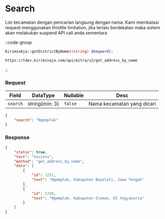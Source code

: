 # Search
List kecamatan dengan pencarian langsung dengan nama. Kami membatasi request menggunakan throttle limitation, jika terlalu berdekatan maka sistem akan melakukan suspend API call anda sementara


::code-group
```php [PHP]
KiriminAja::getDistrictByName((string) $keyword);
```
```bash [POST]
https://tdev.kiriminaja.com/api/mitra/v2/get_address_by_name
```
::

### Request
| Field      | DataType       | Nullable  | Desc                       |
|------------|----------------|-----------|----------------------------|
| ``search`` | string(min: 3) | ``false`` | Nama kecamatan yang dicari |
```json
{
    "search": "Ngemplak"
}
```

### Response
```json
{
	"status": true,
	"text": "Success",
	"method": "get_address_by_name",
	"data": [
		{
			"id": 1251,
			"text": "Ngemplak, Kabupaten Boyolali, Jawa Tengah"
		},
		{
			"id": 5789,
			"text": "Ngemplak, Kabupaten Sleman, DI Yogyakarta"
		}
	]
}
```
